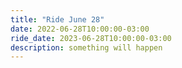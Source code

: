 ```yaml
---
title: "Ride June 28"
date: 2022-06-28T10:00:00-03:00
ride_date: 2023-06-28T10:00:00-03:00
description: something will happen
---
```

